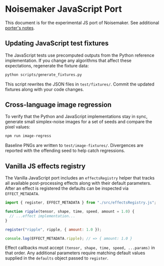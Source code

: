 # Noisemaker JavaScript Port

This document is for the experimental JS port of Noisemaker. See additional [porter's notes](VANILLA_JS_PORT_SPEC.md).

## Updating JavaScript test fixtures
 
The JavaScript tests use precomputed outputs from the Python reference implementation. If you change any algorithms that affect these expectations, regenerate the fixture data:

```bash
python scripts/generate_fixtures.py
```

This script rewrites the JSON files in `test/fixtures/`. Commit the updated fixtures along with your code changes.

## Cross-language image regression

To verify that the Python and JavaScript implementations stay in sync, generate
small simplex-noise images for a set of seeds and compare the pixel values:

```bash
npm run image-regress
```

Baseline PNGs are written to `test/image-fixtures/`. Divergences are reported
with the offending seed to help catch regressions.

## Vanilla JS effects registry

The Vanilla JavaScript port includes an `effectsRegistry` helper that tracks all
available post-processing effects along with their default parameters. After an
effect is registered the defaults can be inspected via `EFFECT_METADATA`.

```javascript
import { register, EFFECT_METADATA } from "./src/effectsRegistry.js";

function ripple(tensor, shape, time, speed, amount = 1.0) {
  // ...effect implementation...
}

register("ripple", ripple, { amount: 1.0 });

console.log(EFFECT_METADATA.ripple); // => { amount: 1.0 }
```

Effect callbacks must accept `(tensor, shape, time, speed, ...params)` in that
order. Any additional parameters require matching default values supplied in the
`defaults` object passed to `register`.

